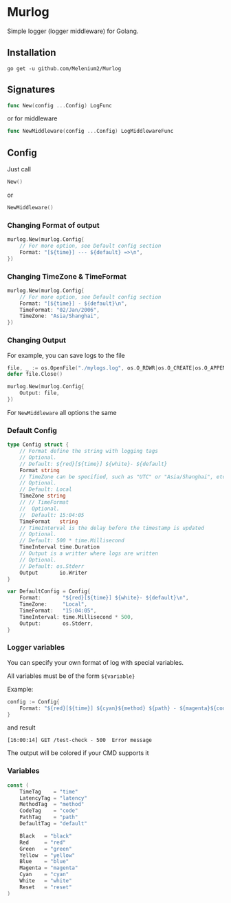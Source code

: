 # Murlog

Simple logger (logger middleware) for Golang.

## Installation

```shell
go get -u github.com/Melenium2/Murlog
```

## Signatures

```go
func New(config ...Config) LogFunc
```

or for middleware

```go
func NewMiddleware(config ...Config) LogMiddlewareFunc
```

## Config

Just call

```go
New()
```

or

```go
NewMiddleware()
```

### Changing Format of output

```go
murlog.New(murlog.Config{
    // For more option, see Default config section
    Format: "[${time}] --- ${default} =>\n",
})
```

### Changing TimeZone & TimeFormat

```go
murlog.New(murlog.Config{
    // For more option, see Default config section
    Format: "[${time}] - ${default}\n",
    TimeFormat: "02/Jan/2006",
    TimeZone: "Asia/Shanghai",
})
```

### Changing Output

For example, you can save logs to the file

```go
file, _ := os.OpenFile("./mylogs.log", os.O_RDWR|os.O_CREATE|os.O_APPEND, 0777)
defer file.Close()

murlog.New(murlog.Config{
    Output: file,
})
```

For `NewMiddleware` all options the same

### Default Config

```go
type Config struct {
    // Format define the string with logging tags
    // Optional.
    // Default: ${red}[${time}] ${white}- ${default}
    Format string
    // TimeZone can be specified, such as "UTC" or "Asia/Shanghai", etc
    // Optional.
    // Default: Local
    TimeZone string
    // // TimeFormat
    //	Optional.
    //	Default: 15:04:05
    TimeFormat   string
    // TimeInterval is the delay before the timestamp is updated
    // Optional.
    // Default: 500 * time.Millisecond
    TimeInterval time.Duration
    // Output is a writter where logs are written
    // Optional.
    // Default: os.Stderr
    Output       io.Writer
}
```

```go
var DefaultConfig = Config{
	Format:       "${red}[${time}] ${white}- ${default}\n",
	TimeZone:     "Local",
	TimeFormat:   "15:04:05",
	TimeInterval: time.Millisecond * 500,
	Output:       os.Stderr,
}
```

### Logger variables
You can specify your own format of log with special variables.

All variables must be of the form `${variable}`


Example:
```go
config := Config{
    Format: "${red}[${time}] ${cyan}${method} ${path} - ${magenta}${code}${reset} ${latency} ${default}",       
}
```
and result

```shell
[16:00:14] GET /test-check - 500  Error message
```
The output will be colored if your CMD supports it 

### Variables
```go
const (
	TimeTag    = "time"
	LatencyTag = "latency"
	MethodTag  = "method"
	CodeTag    = "code"
	PathTag    = "path"
	DefaultTag = "default"

	Black   = "black"
	Red     = "red"
	Green   = "green"
	Yellow  = "yellow"
	Blue    = "blue"
	Magenta = "magenta"
	Cyan    = "cyan"
	White   = "white"
	Reset   = "reset"
)
```


